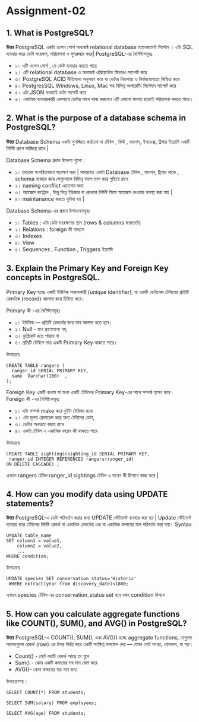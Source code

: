 # Assignment-02

## 1. What is PostgreSQL?

**উত্তর**
PostgreSQL একটা  ওপেন  সোর্স  অবজেক্ট  relational database ম্যানেজমেন্ট  সিস্টেম ।  এটা  SQL ব্যবহার  করে  ডেটা  সংরক্ষণ, পরিচালনা ও পুনরুদ্ধার করে| 
PostgreSQL-এর বৈশিষ্ট্যসমূহঃ 
- ১। এটি  ওপেন  সোর্স , যে কেউ  ব্যবহার  করতে  পারে 
- ২। এটি  relational database ও  অবজেক্ট  ওরিয়েন্টেড ফিচারও সাপোর্ট করে
- ৩। PostgreSQL  ACID  নীতিমালা  অনুসরণ  করে  যা ডেটার নিরাপত্তা ও নির্ভরযোগ্যতা নিশ্চিত করে
- ৪। PostgresSQL Windows, Linux, Mac সহ বিভিন্ন অপারেটিং সিস্টেমে সাপোর্ট  করে 
- ৫। এটা  JSON  ফরম্যাট  ডাটা সাপোর্ট করে 
- ৬। একাধিক ব্যবহারকারী একসাথে ডেটার সাথে কাজ করলেও এটি কোনো সমস্যা ছাড়াই পরিচালনা করতে পারে। 

## 2. What is the purpose of a database schema in PostgreSQL?

**উত্তর**
Database Schema একটা  সুসজ্জিত কাঠামো  যা টেবিল , ভিউ , ফাংশন, ইনডেক্স, ট্রিগার ইত্যাদি একটি নির্দিষ্ট গ্রুপে সাজিয়ে রাখে | 

Database Schema প্রধান উদ্দেশ্য গুলো : 
- ১। তথ্যকে সংগঠিতভাবে  সংরক্ষণ  করা |  সাধারণত  একটা  Database টেবিল , ফাংশন, ট্রিগার থাকে , schema
 ব্যবহার  করে  সেগুলোকে বিভিন্ন ভাগে ভাগ করে গুছিয়ে রাখে 
- ২।   naming conflict  এড়ানোর  জন্য
- ৩। অ্যাক্সেস কন্ট্রোল , ভিন্ন ভিন্ন ইউজার বা রোলকে নির্দিষ্ট স্কিমা অ্যাক্সেস দেওয়ার ব্যবস্থা করা  যায় | 
- ৪। maintanance করতে  সুবিধা  হয়  |

Database Schema-এর প্রধান উপাদানসমূহঃ 
- ১। Tables : এটা  ডেটা সংরক্ষণের স্থান (rows & columns ফরম্যাটে) 
- ২। Relations : foreign কী  মাধ্যমে 
- ৩। Indexes 
- ৪। View  
- ৫। Sequences , Function , Triggers  ইত্যাদি 

## 3. Explain the Primary Key and Foreign Key concepts in PostgreSQL.
Primary Key হচ্ছে একটি ইউনিক শনাক্তকারী (unique identifier), যা একটি ডেটাবেজ টেবিলের প্রতিটি রেকর্ডকে (record) আলাদা করে চিহ্নিত করে। 

Primary  কী  -এর বৈশিষ্ট্যসমূহঃ 
- ১। ইউনিক  — প্রতিটি রেকর্ডের জন্য মান আলাদা হতে হবে।
- ২। Null - মান গ্রহণযোগ্য নয়, 
- ৩। ডুপ্লিকেট  হতে  পারবে  না 
- ৪।  প্রতিটি টেবিলে মাত্র একটি Primary Key থাকতে পারে।

উদাহরণঃ
```
CREATE TABLE rangers (
  ranger_id SERIAL PRIMARY KEY,
  name  Varchar(100)  ,
);

```
Foreign Key একটি কলাম যা অন্য একটি টেবিলের Primary Key-এর সাথে সম্পর্ক স্থাপন করে।
Foreign  কী  -এর বৈশিষ্ট্যসমূহঃ 
- ১। এটা  সম্পর্ক  make করে দুইটা  টেবিলর মধ্যে 
- ২। এটা  মূলত রেফারেন্স করে অন্য টেবিলের ডেটা, 
- ৩। ডেটার অখণ্ডতা  বজায় রাখে
- ৪।  একটা  টেবিল এ  একাধিক   ফরেন  কী  থাকতে  পারে 

উদাহরণঃ
```
CREATE TABLE sightings(sighting_id SERIAL PRIMARY KEY,
 ranger_id INTEGER REFERENCES rangers(ranger_id)
ON DELETE CASCADE) ;
```

এখানে  rangers টেবিল  ranger_id  sightings  টেবিল  এ  ফরেন  কী  হিসাবে  কাজ  করে |

 ## 4. How can you modify data using UPDATE statements? 

 **উত্তর**
PostgreSQL-এ ডেটা পরিবর্তন করার জন্য UPDATE স্টেটমেন্ট ব্যবহার করা হয় | 
Update স্টেটমেন্ট  ব্যবহার  করে টেবিলের নির্দিষ্ট রেকর্ড বা একাধিক রেকর্ডের এক বা একাধিক কলামের মান পরিবর্তন করা যায়।
Syntax
```
UPDATE table_name
SET column1 = value1,
    column2 = value2,
    ...
WHERE condition;
```
উদাহরণঃ
```
UPDATE species SET conservation_status='Historic'
 WHERE extract(year from discovery_date)<1800;
```
এখানে species  টেবিল  এর  conservation_status  set হবে যখন condition মিলবে 

## 5. How can you calculate aggregate functions like COUNT(), SUM(), and AVG() in PostgreSQL?

 **উত্তর**
PostgreSQL-এ COUNT(), SUM(), এবং AVG() হচ্ছে ‌aggregate functions, যেগুলো অনেকগুলো রেকর্ড (row) এর উপর ভিত্তি করে একটি সংক্ষিপ্ত ফলাফল দেয় — যেমন মোট সংখ্যা, যোগফল, বা গড়।

- Count() - মোট কয়টি রেকর্ড আছে তা গুনে
- Sum() - কোন একটি কলামের সব মান যোগ করে
- AVG()-  কোন কলামের গড়  মান  জন্য

উদাহরণসহ : 
```
SELECT COUNT(*) FROM students;

SELECT SUM(salary) FROM employees;

SELECT AVG(age) FROM students;

```




